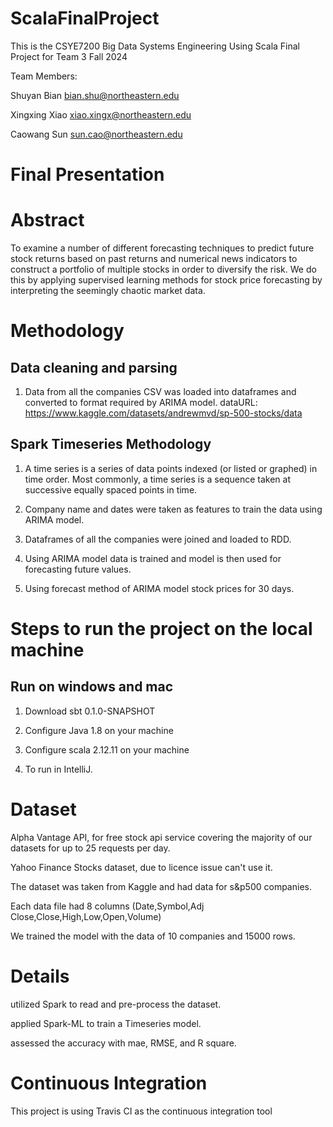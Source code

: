# ScalaFinalProject


This is the CSYE7200 Big Data Systems Engineering Using Scala Final Project for Team 3 Fall 2024

Team Members:

Shuyan Bian  bian.shu@northeastern.edu

Xingxing Xiao xiao.xingx@northeastern.edu

Caowang Sun   sun.cao@northeastern.edu

# Final Presentation

# Abstract

To examine a number of different forecasting techniques to predict future stock returns based on past returns and numerical news indicators to construct a portfolio of multiple stocks in order to diversify the risk. We do this by applying supervised learning methods for stock price forecasting by interpreting the seemingly chaotic market data.

# Methodology
## Data cleaning and parsing
1.  Data from all the companies CSV was loaded into dataframes and converted to format required by ARIMA model.
    dataURL: https://www.kaggle.com/datasets/andrewmvd/sp-500-stocks/data

## Spark Timeseries Methodology
1. A time series is a series of data points indexed (or listed or graphed) in time order. Most commonly, a time series is a sequence taken at successive equally spaced points in time.

2. Company name and dates were taken as features to train the data using ARIMA model.

3. Dataframes of all the companies were joined and loaded to RDD.

4. Using ARIMA model data is trained and model is then used for forecasting future values.

5. Using forecast method of ARIMA model stock prices for 30 days.



# Steps to run the project on the local machine
## Run on windows and mac

1. Download sbt 0.1.0-SNAPSHOT

2. Configure Java 1.8 on your machine

3. Configure scala 2.12.11 on your machine

4. To run in IntelliJ.


# Dataset

Alpha Vantage API, for free stock api service covering the majority of our datasets for up to 25 requests per day.

Yahoo Finance Stocks dataset, due to licence issue can't use it.

The dataset was taken from Kaggle and had data for s&p500 companies.

Each data file had 8 columns (Date,Symbol,Adj Close,Close,High,Low,Open,Volume)

We trained the model with the data of 10 companies and 15000 rows.

# Details

utilized Spark to read and pre-process the dataset.

applied Spark-ML to train a Timeseries model.

assessed the accuracy with mae, RMSE, and R square.



# Continuous Integration

This project is using Travis CI as the continuous integration tool  
